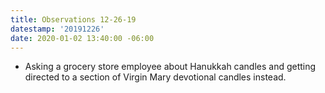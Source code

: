 ```yaml
---
title: Observations 12-26-19
datestamp: '20191226'
date: 2020-01-02 13:40:00 -06:00
---
```


- Asking a grocery store employee about Hanukkah candles and getting directed to a section of Virgin Mary devotional candles instead.
